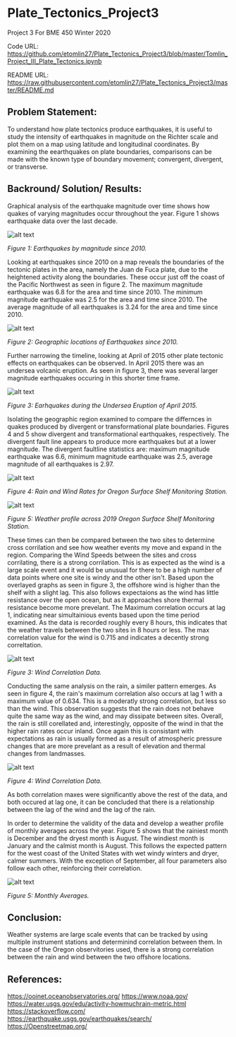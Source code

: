 # Plate_Tectonics_Project3
Project 3 For BME 450 Winter 2020

Code URL: https://github.com/etomlin27/Plate_Tectonics_Project3/blob/master/Tomlin_Project_III_Plate_Tectonics.ipynb

README URL: https://raw.githubusercontent.com/etomlin27/Plate_Tectonics_Project3/master/README.md

## Problem Statement:

To understand how plate tectonics produce earthquakes, it is useful to study the intensity of earthquakes in magnitude on the Richter scale and plot them on a map using latitude and longitudinal coordinates. By examining the eearthquakes on plate boundaries, comparisons can be made with the known type of boundary movement; convergent, divergent, or transverse.

## Backround/ Solution/ Results:

Graphical analysis of the earthquake magnitude over time shows how quakes of varying magnitudes occur throughout the year. Figure 1 shows earthquake data over the last decade.

![alt text](https://github.com/etomlin27/Plate_Tectonics_Project3/blob/master/Magtime.png)

*Figure 1: Earthquakes by magnitude since 2010.*

Looking at earthquakes since 2010 on a map reveals the boundaries of the tectonic plates in the area, namely the Juan de Fuca plate, due to the heightened activity along the boundaries. These occur just off the coast of the Pacific Northwest as seen in figure 2. The maximum magnitude earthquake was  6.8  for the area and time since 2010. The minimum magnitude earthquake was  2.5  for the area and time since 2010. The average magnitude of all earthquakes is  3.24  for the area and time since 2010.

![alt text](https://github.com/etomlin27/Plate_Tectonics_Project3/blob/master/Bigplot.png)

*Figure 2: Geographic locations of Earthquakes since 2010.*

Further narrowing the timeline, looking at April of 2015 other plate tectonic effects on earthquakes can be observed. In April 2015 there was an undersea volcanic eruption. As seen in figure 3, there was several larger magnitude earthquakes occuring in this shorter time frame.

![alt text](https://github.com/etomlin27/Plate_Tectonics_Project3/blob/master/Aprplot.png)

*Figure 3: Earhquakes during the Undersea Eruption of April 2015.*

Isolating the geographic region examined to compare the differnces in quakes produced by divergent or transformational plate boundaries. Figures 4 and 5 show divergent and transformational earthquakes, respectively. The divergent fault line appears to produce more earthquakes but at a lower magnitude. The divergent faultline statistics are: maximum magnitude earthquake was 6.6, minimum magnitude earthquake was  2.5, average magnitude of all earthquakes is  2.97.

![alt text](https://github.com/etomlin27/Plate_Tectonics_Project3/blob/master/Divplot.png)

*Figure 4: Rain and Wind Rates for Oregon Surface Shelf Monitoring Station.*

![alt text](https://github.com/etomlin27/Plate_Tectonics_Project3/blob/master/Transplot.png)

*Figure 5: Weather profile across 2019 Oregon Surface Shelf Monitoring Station.*

These times can then be compared between the two sites to determine cross corrilation and see how weather events my move and expand in the region. Comparing the Wind Speeds between the sites and cross corrilating, there is a strong corrilation. This is as expected as the wind is a large scale event and it would be unusual for there to be a high number of data points where one site is windy and the other isn't. Based upon the overlayed graphs as seen in figure 3, the offshore wind is higher than the shelf with a slight lag. This also follows expectaions as the wind has little resistance over the open ocean, but as it approaches shore thermal resistance become more prevelant. The Maximum correlation occurs at lag 1, indicating near simultainious events based upon the time period examined. As the data is recorded roughly every 8 hours, this indicates that the weather travels between the two sites in 8 hours or less. The max correlation value for the wind is 0.715 and indicates a decently strong correltation.

![alt text](https://github.com/etomlin27/Meteorology_Project_2/blob/master/Wind_Correlation.png)

*Figure 3: Wind Correlation Data.*

Conducting the same analysis on the rain, a similer pattern emerges. As seen in figure 4, the rain's maximum correlation also occurs at lag 1 with a maximum value of 0.634. This is a moderatly strong correlation, but less so than the wind. This observation suggests that the rain does not behave quite the same way as the wind, and may dissipate between sites. Overall, the rain is still corellated and, interestingly, opposite of the wind in that the higher rain rates occur inland. Once again this is consistant with expectations as rain is usually formed as a result of atmospheric pressure changes that are more prevelant as a result of elevation and thermal changes from landmasses.

![alt text](https://github.com/etomlin27/Meteorology_Project_2/blob/master/Rain_Correlation.png)

*Figure 4: Wind Correlation Data.*

As both correlation maxes were significantly above the rest of the data, and both occured at lag one, it can be concluded that there is a relationship between the lag of the wind and the lag of the rain.

In order to determine the validity of the data and develop a weather profile of monthly averages across the year. Figure 5 shows that the rainiest month is December and the dryest month is August. The windiest month is January and the calmist month is August. This follows the expected pattern for the west coast of the United States with wet windy winters and dryer, calmer summers. With the exception of September, all four parameters also follow each other, reinforcing their correlation.

![alt text](https://github.com/etomlin27/Meteorology_Project_2/blob/master/Monthly_Averages.png)

*Figure 5: Monthly Averages.*

## Conclusion:

Weather systems are large scale events that can be tracked by using multiple instrument stations and determinind correlation between them. In the case of the Oregon observitories used, there is a strong correlation between the rain and wind between the two offshore locations.

## References:

https://ooinet.oceanobservatories.org/
https://www.noaa.gov/
https://water.usgs.gov/edu/activity-howmuchrain-metric.html
https://stackoverflow.com/
https://earthquake.usgs.gov/earthquakes/search/
https://Openstreetmap.org/
